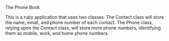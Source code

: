 The Phone Book

This is a ruby application that uses two classes.
The Contact class will store the name, email, and phone number of each contact.
The Phone class, relying upon the Contact class, will store more phone numbers,
identifying them as mobile, work, and home phone numbers.
